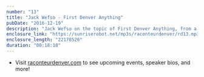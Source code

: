 ```yaml
---
number: "13"
title: "Jack Wefso - First Denver Anything"
pubDate: "2016-12-19"
description: "Jack Wefso on the topic of First Denver Anything, from a Raconteur event recorded at Leon Gallery on November 3rd."
enclosure_link: "https://sunriserobot.net/mp3s/raconteurdenver/rd13.mp3"
enclosure_length: "22178526"
duration: "00:18:18"
---
```

- Visit [raconteurdenver.com](http://raconteurdenver.com) to see upcoming events, speaker bios, and more!
